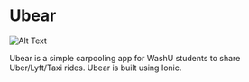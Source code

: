 # Ubear
![Alt Text](https://media.giphy.com/media/ir9PbyNjLTxM3Infk9/giphy.gif)


Ubear is a simple carpooling app for WashU students to share Uber/Lyft/Taxi rides.
Ubear is built using Ionic.
